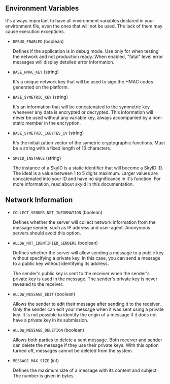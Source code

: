 ## Environment Variables

It's always important to have all environment variables declared in your environment file, even the ones that will not be used. The lack of them may cause execution exceptions.

- `DEBUG_ENABLED` (boolean)

   Defines if the application is in debug mode. Use only for when testing the network and not production ready. When enabled, "fatal" level error messages will display detailed error information.

- `BASE_HMAC_KEY` (string)

   It's a unique network key that will be used to sign the HMAC codes generated on the platform.

- `BASE_SYMETRIC_KEY` (string)

   It's an information that will be concatenated to the symmetric key whenever any data is encrypted or decrypted. This information will never be used without any variable key, always accompanied by a non-static member in the encryption.

- `BASE_SYMETRIC_16BYTES_IV` (string)

   It's the initialization vector of the symetric cryptographic functions. Must be a string with a fixed length of 16 characters.

- `SKYID_INSTANCE` (string)

   The instance of a SkyID is a static identifier that will become a SkyID ID. The ideal is a value between 1 to 5 digits maximum. Larger values are concatenated into your ID and have no significance in it's function. For more information, read about skyid in this documentation.

## Network Information

- `COLLECT_SENDER_NET_INFORMATION` (boolean)

   Defines whether the server will collect network information from the message sender, such as IP address and user-agent. Anonymous servers should avoid this option.

- `ALLOW_NOT_IDENTIFIED_SENDERS` (boolean)

   Defines whether the server will allow sending a message to a public key without specifying a private key. In this case, you can send a message to a public key without identifying its address.

   The sender's public key is sent to the receiver when the sender's private key is used in the message. The sender's private key is never revealed to the receiver.

- `ALLOW_MESSAGE_EDIT` (boolean)

   Allows the sender to edit their message after sending it to the receiver. Only the sender can edit your message when it was sent using a private key. It is not possible to identify the origin of a message if it does not have a private key in its submission.

- `ALLOW_MESSAGE_DELETION` (boolean)

   Allows both parties to delete a sent message. Both receiver and sender can delete the message if they use their private keys. With this option turned off, messages cannot be deleted from the system.

- `MESSAGE_MAX_SIZE` (int)

   Defines the maximum size of a message with its content and subject. The number is given in bytes.